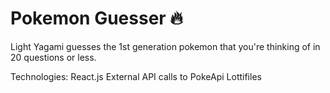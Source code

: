 # Pokemon Guesser 🔥

Light Yagami guesses the 1st generation pokemon that you're thinking of in 20 questions or less.

Technologies:
React.js
External API calls to PokeApi
Lottifiles
